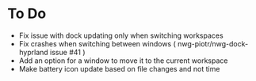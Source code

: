 # To Do

 - Fix issue with dock updating only when switching workspaces
 - Fix crashes when switching between windows ( nwg-piotr/nwg-dock-hyprland issue #41 )
 - Add an option for a window to move it to the current workspace
 - Make battery icon update based on file changes and not time